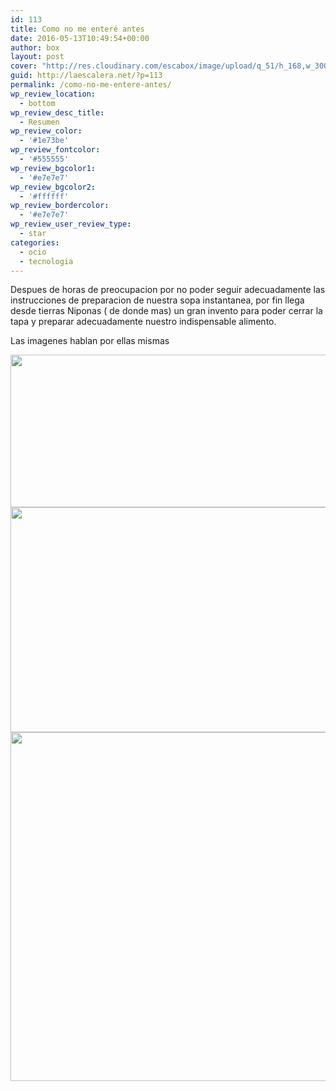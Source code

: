 ```yaml
---
id: 113
title: Como no me enteré antes
date: 2016-05-13T10:49:54+00:00
author: box
layout: post
cover: "http://res.cloudinary.com/escabox/image/upload/q_51/h_168,w_300/v1463146780/laescalera/cupen004.png"
guid: http://laescalera.net/?p=113
permalink: /como-no-me-entere-antes/
wp_review_location:
  - bottom
wp_review_desc_title:
  - Resumen
wp_review_color:
  - '#1e73be'
wp_review_fontcolor:
  - '#555555'
wp_review_bgcolor1:
  - '#e7e7e7'
wp_review_bgcolor2:
  - '#ffffff'
wp_review_bordercolor:
  - '#e7e7e7'
wp_review_user_review_type:
  - star
categories:
  - ocio
  - tecnologia
---
```

Despues de horas de preocupacion por no poder seguir adecuadamente las instrucciones de preparacion de nuestra sopa instantanea, por fin llega desde tierras Niponas ( de donde mas) un gran invento para poder cerrar la tapa y preparar adecuadamente nuestro indispensable alimento.

Las imagenes hablan por ellas mismas

<img class="alignnone wp-image-122" src="http://res.cloudinary.com/escabox/image/upload/c_scale,w_975/v1463146780/laescalera/cupen001.jpg" width="975" height="244" />

<img class="alignnone wp-image-123" src="http://res.cloudinary.com/escabox/image/upload/q_51/v1463146780/laescalera/cupen004.png" width="643" height="360" />

<img class="alignnone wp-image-124" src="http://res.cloudinary.com/escabox/image/upload/q_58/v1463146782/laescalera/cupmen002.jpg" width="879" height="558" />

